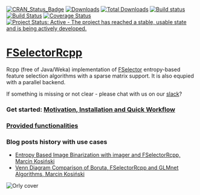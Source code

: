 [![CRAN_Status_Badge](http://www.r-pkg.org/badges/version/FSelectorRcpp)](http://cran.r-project.org/web/packages/FSelectorRcpp)
[![Downloads](http://cranlogs.r-pkg.org/badges/FSelectorRcpp)](http://cran.rstudio.com/package=FSelectorRcpp)
[![Total Downloads](http://cranlogs.r-pkg.org/badges/grand-total/FSelectorRcpp?color=orange)](http://cranlogs.r-pkg.org/badges/grand-total/FSelectorRcpp)
[![Build status](https://ci.appveyor.com/api/projects/status/jv14pt787g7h26sn?svg=true)](https://ci.appveyor.com/project/MarcinKosinski/fselectorrcpp)[![Build Status](https://api.travis-ci.org/mi2-warsaw/FSelectorRcpp.png)](https://travis-ci.org/mi2-warsaw/FSelectorRcpp)
[![Coverage Status](https://img.shields.io/codecov/c/github/mi2-warsaw/FSelectorRcpp/master.svg)](https://codecov.io/github/mi2-warsaw/FSelectorRcpp?branch=master)
[![Project Status: Active - The project has reached a stable, usable state and is being actively developed.](http://www.repostatus.org/badges/latest/active.svg)](http://www.repostatus.org/#active)


# [FSelectorRcpp](http://mi2-warsaw.github.io/FSelectorRcpp/)
Rcpp (free of Java/Weka) implementation of [FSelector](https://cran.r-project.org/web/packages/FSelector/index.html) entropy-based feature selection algorithms with a sparse matrix support. It is also equpied with a parallel backend.

If something is missing or not clear - please chat with us on our [slack](https://fselectorrcpp.slack.com/messages/general/)?

### Get started: [Motivation, Installation and Quick Workflow](http://mi2-warsaw.github.io/FSelectorRcpp/articles/get_started.html)

### [Provided functionalities](http://mi2-warsaw.github.io/FSelectorRcpp/reference/)

### Blog posts history with use cases

- [Entropy Based Image Binarization with imager and FSelectorRcpp, Marcin Kosiński](http://r-addict.com/2017/01/08/Entropy-Based-Image-Binarization.html)
- [Venn Diagram Comparison of Boruta, FSelectorRcpp and GLMnet Algorithms, Marcin Kosiński](http://www.r-bloggers.com/venn-diagram-comparison-of-boruta-fselectorrcpp-and-glmnet-algorithms/)

![Orly cover](https://raw.githubusercontent.com/mi2-warsaw/FSelectorRcpp/master/o_rly.png)
